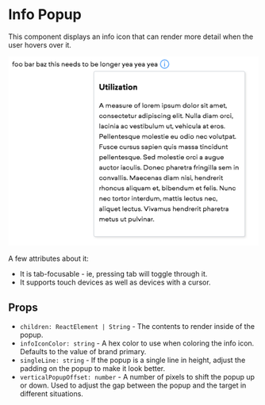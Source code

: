 # Info Popup

This component displays an info icon that can render more detail when the user hovers over it.

![screenshot.png](screenshot.png)

A few attributes about it:
- It is tab-focusable - ie, pressing tab will toggle through it.
- It supports touch devices as well as devices with a cursor.

## Props
- `children: ReactElement | String` - The contents to render inside of the popup.
- `infoIconColor: string` - A hex color to use when coloring the info icon. Defaults to the value of
  brand primary.
- `singleLine: string` - If the popup is a single line in height, adjust the padding on the popup to
  make it look better.
- `verticalPopupOffset: number` - A number of pixels to shift the popup up or down. Used to adjust
  the gap between the popup and the target in different situations.
